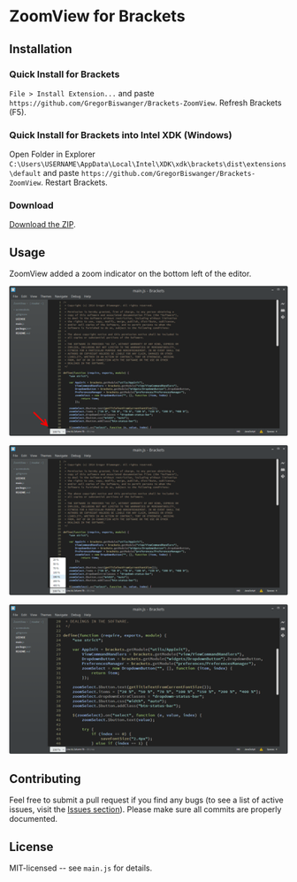 ZoomView for Brackets
=================

Installation
---
### Quick Install for Brackets
`File > Install Extension...` and paste `https://github.com/GregorBiswanger/Brackets-ZoomView`. Refresh Brackets (F5).

### Quick Install for Brackets into Intel XDK (Windows)
Open Folder in Explorer `C:\Users\USERNAME\AppData\Local\Intel\XDK\xdk\brackets\dist\extensions\default` and paste `https://github.com/GregorBiswanger/Brackets-ZoomView`. Restart Brackets.

### Download
[Download the ZIP](https://github.com/GregorBiswanger/Brackets-ZoomView/archive/master.zip).

Usage
---
ZoomView added a zoom indicator on the bottom left of the editor.

![ZoomView Screenshot](https://github.com/GregorBiswanger/Brackets-ZoomView/blob/master/screenshots/ZoomView-100Percent.png?raw=true)

![ZoomView Screenshot](https://github.com/GregorBiswanger/Brackets-ZoomView/blob/master/screenshots/ZoomView-SelectZoom.png?raw=true)

![ZoomView Screenshot](https://github.com/GregorBiswanger/Brackets-ZoomView/blob/master/screenshots/ZoomView-150Percent.png?raw=true)

Contributing
---
Feel free to submit a pull request if you find any bugs (to see a list of active issues, visit the [Issues section](https://github.com/GregorBiswanger/Brackets-ZoomView/issues)).
Please make sure all commits are properly documented.

License
---
MIT-licensed -- see `main.js` for details.
